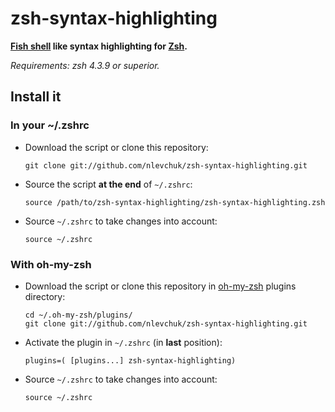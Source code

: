 zsh-syntax-highlighting
==========================================================================================================

**[Fish shell](http://www.fishshell.com) like syntax highlighting for [Zsh](http://www.zsh.org).**

*Requirements: zsh 4.3.9 or superior.*

## Install it


### In your ~/.zshrc

* Download the script or clone this repository:

      git clone git://github.com/nlevchuk/zsh-syntax-highlighting.git

* Source the script **at the end** of `~/.zshrc`:

      source /path/to/zsh-syntax-highlighting/zsh-syntax-highlighting.zsh

* Source `~/.zshrc`  to take changes into account:

      source ~/.zshrc


### With oh-my-zsh

* Download the script or clone this repository in [oh-my-zsh](http://github.com/robbyrussell/oh-my-zsh) plugins directory:

      cd ~/.oh-my-zsh/plugins/
      git clone git://github.com/nlevchuk/zsh-syntax-highlighting.git

* Activate the plugin in `~/.zshrc` (in **last** position):

      plugins=( [plugins...] zsh-syntax-highlighting)

* Source `~/.zshrc`  to take changes into account:
    
      source ~/.zshrc
